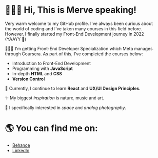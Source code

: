 <h1> 👩🏻‍🚀 Hi, This is Merve speaking!</h1>

<p>
  Very warm welcome to my GitHub profile. I've always been curious about the world of coding and I've taken many courses in this field before. However, I     finally started my Front-End Development journey in 2022 (YAAYY 🎉)  
  
👩🏻‍💻 I'm getting Front-End Developer Specialization which Meta manages through Coursera. 
  As part of this, I've completed the courses below:
  <ul>
    <li>Introduction to Front-End Development</li>
    <li>Programming with <b>JavaScript</b></li>
    <li>In-depth <b>HTML</b> and <b>CSS</b></li>
    <li><b>Version Control</b></li>
  </ul>

🌱 Currently, I continue to learn <b>React</b> and <b>UX/UI Design Principles</b>.

✨ My biggest <i>inspiration</i> is nature, music and art.
   
👀 I specifically interested in <i>space</i> and <i>analog photography</i>. 
 </p>
 

<h1>🌎 You can find me on:</h1>


 <p>   
  <ul>
    <li><a href="https://www.behance.net/mervekaratoprak">Behance</a></li>
    <li><a href="https://www.linkedin.com/in/mervekaratoprak/">LinkedIn</a></li>
  </ul>
 </p>
 
<!---



karatoprakmerve/karatoprakmerve is a ✨ special ✨ repository because its `README.md` (this file) appears on your GitHub profile.
You can click the Preview link to take a look at your changes.
--->
